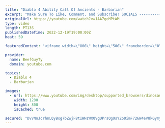```yaml
---
title: "Diablo 4 Ability Call Of Ancients - Barbarian"
excerpt: "Make Sure To Like, Comment, and Subscribe! SOCIALS ---------------------------------------------- Join Our ..."
originalUrl: https://youtube.com/watch?v=1AA7geMPtWM
type: video
length: PT13S
publishedDateTime: 2022-12-19T19:00:00Z
heat: 59

featuredContent: "<iframe width=\"800\" height=\"500\" frameborder=\"0\" src=\"https://www.youtube.com/embed/1AA7geMPtWM\" allow=\"accelerometer; autoplay; encrypted-media; gyroscope; picture-in-picture\" allowfullscreen></iframe>"

provider:
  name: BeefGuyTy
  domain: youtube.com

topics:
  - Diablo 4
  - Barbarian

images:
  - url: https://www.youtube.com/img/desktop/supported_browsers/dinosaur.png
    width: 1200
    height: 800
    isCached: true

secured: "DvVNnJcrhnLQyBxg7bZwjF8tIWHzWX0VgUPrsQg0sYZo0imF726W4eVUkGymyrJxcz+oFxMv0ZFmrkw5/Yjhbxgon+ztz0lb3gOcrGdjhddaHB/aZp7OWuhUPcwMFKwT1033RRVNNaOcGT4hdomlCc0r3eRMwCrDAOf+YvDqnXWFQY1C9mvku57EnS0jjxF7lpPV/Yy7gTfbIyr/Q4gPXkKrM6GHClIQYEGZ45OFH/zu6yp+9pRfX6OFHeSkm5wxDq9FbJbQW9Cpn2soxMrbNIxkPdc++Xcb7I4qurugcqvYAiKng7G9V8vvmllRGs3EGzPe9Axweldc9Eo1fpd5whSnGhtAEqzlmZPJajaMcRT33kuMBTx7/sFhwQRoHKEcD2S4cHrGX3cPUBWytn+w46l02ZjS/QUIDmPrhIRva4M=;FNUH56ckq3WC/IeKJrRvgQ=="
---
```


